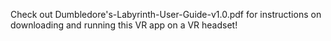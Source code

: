 Check out Dumbledore's-Labyrinth-User-Guide-v1.0.pdf for instructions on downloading and running this VR app on a VR headset!
